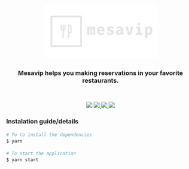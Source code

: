 <h1 align="center">
  <img alt="Mesavip" title="Mesavip" src=".github/logo-transparent.png" width="300px" />
</h1>

<h3 align="center"> Mesavip helps you making reservations in your favorite restaurants. </h3>
<br>

<p align="center">
 
  <a href="https://mesavip.netlify.app" target="_blank" style="text-decoration:none" color="red">
    <img src="https://img.shields.io/badge/mesavip website-473B4A?style=for-the-badge&logo=netlify">
  </a>
  
  <a href="https://github.com/danielmarques12/mesavip-api-tsc" target="_blank">
    <img src="https://img.shields.io/badge/node typescript api-473B4A?style=for-the-badge&logo=typescript">
  </a>
  
  <a href="https://www.figma.com/file/mv6AkW8Z2HLsKrvG2FXLuI/MESAVIP?node-id=0%3A1" target="_blank">
    <img src="https://img.shields.io/badge/mesavip Figma-F24E1E?style=for-the-badge&logo=figma&logoColor=white&color=473B4A">
  </a>
  
  <a href="https://raw.githubusercontent.com/danielmarques12/mesavip-api-tsc/main/.github/database.png" target="_blank">
    <img src="https://img.shields.io/badge/database model-316192?style=for-the-badge&logo=postgresql&logoColor=white&color=473B4A">
  </a>
  
</p>

### Instalation guide/details

```bash
# To to install the dependencies
$ yarn

# To start the application
$ yarn start
```
